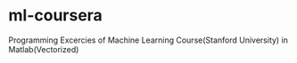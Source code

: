 # ml-coursera

Programming Excercies of Machine Learning Course(Stanford University) in Matlab(Vectorized)
